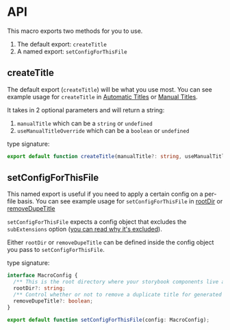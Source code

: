 # API

This macro exports two methods for you to use.

1. The default export: `createTitle`
2. A named export: `setConfigForThisFile`


## createTitle

The default export (`createTitle`) will be what you use most. 
You can see example usage for `createTitle` in [Automatic Titles](/usage/automatic-titles) or [Manual Titles](/usage/manual-titles).

It takes in 2 optional parameters and will return a string:

1. `manualTitle` which can be a `string` or `undefined`
2. `useManualTitleOverride` which can be a `boolean` or `undefined`


type signature:

```typescript
export default function createTitle(manualTitle?: string, useManualTitleOverride?: boolean): string;
```

## setConfigForThisFile

This named export is useful if you need to apply a certain config on a per-file basis. 
You can see example usage for `setConfigForThisFile` in [rootDir](/config/rootDir) or [removeDupeTitle](/config/removeDupeTitle)


`setConfigForThisFile` expects a config object that excludes the `subExtensions` option ([you can read why it's excluded](/config/subExtensions#setconfigforthisfile)).

Either `rootDir` or `removeDupeTitle` can be defined inside the config object you pass to `setConfigForThisFile`.

type signature:

```typescript
interface MacroConfig {
  /** This is the root directory where your storybook components live and is stripped from the generated title. Defaults to "src" */
  rootDir?: string;
  /** Control whether or not to remove a duplicate title for generated titles if the parent folder and filename are the same. Defaults to `false` */
  removeDupeTitle?: boolean;
}

export default function setConfigForThisFile(config: MacroConfig);
```

